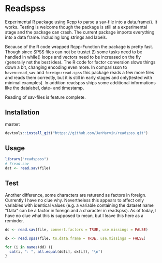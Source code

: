 # Readspss

Experimental R package using Rcpp to parse a sav-file into a data.frame().
It works. Testing is welcome though the package is still at a experimental
stage and the package can crash. The current package imports everything into
a data frame. Including long strings and labels.

Because of the R code wrapped Rcpp-Function the package is pretty fast. Though
since SPSS files can not be trustet (!) some tasks need to be handled in while()
loops and vectors need to be increased on the fly (generally not the best idea).
The R code for factor conversion slows things down a bit, changing encoding even
more.
In comparisson to `haven:read_sav` and `foreign:read.spss` this package reads a
few more files and reads them correctly, but it is still in early stages and 
only(tested with minimal examples).
In addition readspss ships some additional informations like the datalabel,
date- and timestamp.

Reading of sav-files is feature complete.

## Installation

master:
```R
devtools::install_git("https://github.com/JanMarvin/readspss.git")
```

## Usage

```R
library("readspsss")
# ?read.sav
dat <- read.sav(file)
```

## Test

Another difference, some characters are returend as factors in foreign. 
Currently I have no clue why. Nevertheless this appears to affect only variables
with identical values (e.g. a variable containing the dataset name "Data" can be
a factor in foreign and a character in readspss).
As of today, I have no clue what this is supposed to mean, but I leave this here
as a reminder.


```R
dd <- read.sav(file, convert.factors = TRUE, use.missings = FALSE)

dx <- read.spss(file, to.data.frame = TRUE, use.missings = FALSE)

for (i in names(dd) ){
  cat(i, ": ", all.equal(dd[i], dx[i]), "\n")
}
```


